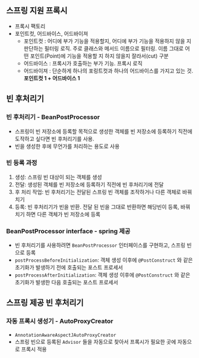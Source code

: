 ## 스프링 지원 프록시
- 프록시 팩토리
- 포인트컷, 어드바이스, 어드바이져
    - 포인트컷 : 어디에 부가 기능을 적용할지, 어디에 부가 기능을 적용하지 않을 지 판단하는 필터링 로직. 주로 클래스와 메서드 이름으로 필터링. 이름 그대로 어떤 포인트(Point)에 기능을 적용할 지 하지 않을지 잘라서(cut) 구분
    - 어드바이스 : 프록시가 호출하는 부가 기능. 프록시 로직
    - 어드바이져 : 단순하게 하나의 포링트컷과 하나의 어드바이스를 가지고 있는 것. **포인트컷 1 + 어드바이스 1**


## 빈 후처리기
### 빈 후처리기 - BeanPostProcessor
- 스프링이 빈 저장소에 등록할 목적으로 생성한 객체를 빈 저장소에 등록하기 직전에 도작하고 싶다면 빈 후처리기를 사용.
- 빈을 생성한 후에 무언가를 처리하는 용도로 사용
### 빈 등록 과정
1. 생성: 스프링 빈 대상이 되는 객체를 생성
2. 전달: 생성된 객체를 빈 저장소에 등록하기 직전에 빈 후처리기에 전달
3. 후 처리 작업: 빈 후처리기는 전달된 스프링 빈 객체를 조작하거나 다른 객체로 바꿔치기
4. 등록: 빈 후처리기가 빈을 반환. 전달 된 빈을 그대로 반환하면 해당빈이 등록, 바꿔치기 하면 다른 객체가 빈 저장소에 등록

### BeanPostProcessor interface - spring 제공
- 빈 후처리기를 사용하려면 `BeanPostProcessor` 인터페이스를 구현하고, 스프링 빈으로 등록
- `postProcessBeforeInitialization`: 객체 생성 이후에 `@PostConstruct` 와 같은 초기화가 발생하기 전에 호출되는 포스트 프로세서
- `postProcessAfterInitialization`: 객체 생성 이후에 `@PostConstruct` 와 같은 초기화가 발생한 다음 호출되는 포스트 프로세서  

## 스프링 제공 빈 후처리기
### 자동 프록시 생성기 - AutoProxyCreator
- `AnnotationAwareAspectJAutoProxyCreator`
- 스프링 빈으로 등록된 `Advisor` 들을 자동으로 찾아서 프록시가 필요한 곳에 자동으로 프록시 적용 